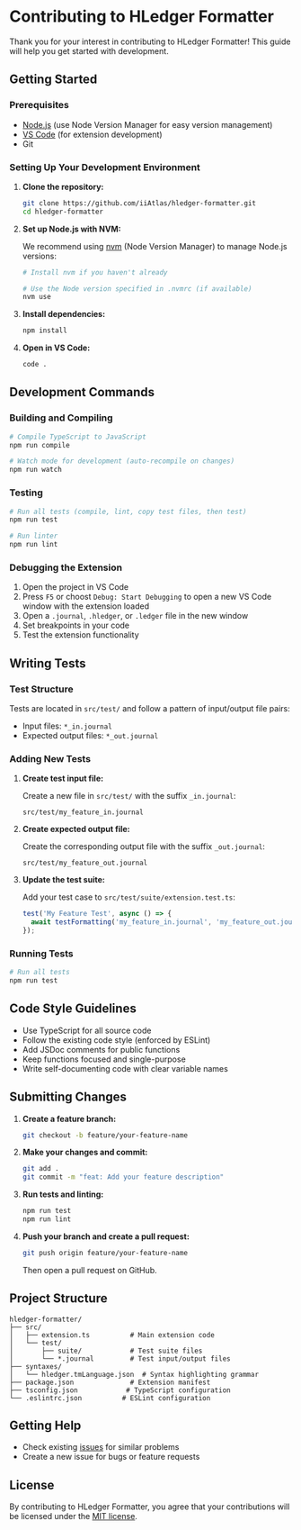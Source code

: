 # Contributing to HLedger Formatter

Thank you for your interest in contributing to HLedger Formatter! This guide will help you get started with development.

## Getting Started

### Prerequisites

- [Node.js](https://nodejs.org/) (use Node Version Manager for easy version management)
- [VS Code](https://code.visualstudio.com/) (for extension development)
- Git

### Setting Up Your Development Environment

1. **Clone the repository:**
   ```bash
   git clone https://github.com/iiAtlas/hledger-formatter.git
   cd hledger-formatter
   ```

2. **Set up Node.js with NVM:**
   
   We recommend using [nvm](https://github.com/nvm-sh/nvm) (Node Version Manager) to manage Node.js versions:
   
   ```bash
   # Install nvm if you haven't already

   # Use the Node version specified in .nvmrc (if available)
   nvm use
   ```

3. **Install dependencies:**
   ```bash
   npm install
   ```

4. **Open in VS Code:**
   ```bash
   code .
   ```

## Development Commands

### Building and Compiling

```bash
# Compile TypeScript to JavaScript
npm run compile

# Watch mode for development (auto-recompile on changes)
npm run watch
```

### Testing

```bash
# Run all tests (compile, lint, copy test files, then test)
npm run test

# Run linter
npm run lint
```

### Debugging the Extension

1. Open the project in VS Code
2. Press `F5` or choost `Debug: Start Debugging` to open a new VS Code window with the extension loaded
3. Open a `.journal`, `.hledger`, or `.ledger` file in the new window
4. Set breakpoints in your code
5. Test the extension functionality

## Writing Tests

### Test Structure

Tests are located in `src/test/` and follow a pattern of input/output file pairs:
- Input files: `*_in.journal`
- Expected output files: `*_out.journal`

### Adding New Tests

1. **Create test input file:**
   
   Create a new file in `src/test/` with the suffix `_in.journal`:
   ```
   src/test/my_feature_in.journal
   ```

2. **Create expected output file:**
   
   Create the corresponding output file with the suffix `_out.journal`:
   ```
   src/test/my_feature_out.journal
   ```

3. **Update the test suite:**
   
   Add your test case to `src/test/suite/extension.test.ts`:
   ```typescript
   test('My Feature Test', async () => {
     await testFormatting('my_feature_in.journal', 'my_feature_out.journal');
   });
   ```

### Running Tests

```bash
# Run all tests
npm run test
```

## Code Style Guidelines

- Use TypeScript for all source code
- Follow the existing code style (enforced by ESLint)
- Add JSDoc comments for public functions
- Keep functions focused and single-purpose
- Write self-documenting code with clear variable names

## Submitting Changes

1. **Create a feature branch:**
   ```bash
   git checkout -b feature/your-feature-name
   ```

2. **Make your changes and commit:**
   ```bash
   git add .
   git commit -m "feat: Add your feature description"
   ```

3. **Run tests and linting:**
   ```bash
   npm run test
   npm run lint
   ```

4. **Push your branch and create a pull request:**
   ```bash
   git push origin feature/your-feature-name
   ```
   Then open a pull request on GitHub.

## Project Structure

```
hledger-formatter/
├── src/
│   ├── extension.ts          # Main extension code
│   └── test/
│       ├── suite/            # Test suite files
│       └── *.journal         # Test input/output files
├── syntaxes/
│   └── hledger.tmLanguage.json  # Syntax highlighting grammar
├── package.json              # Extension manifest
├── tsconfig.json            # TypeScript configuration
└── .eslintrc.json          # ESLint configuration
```

## Getting Help

- Check existing [issues](https://github.com/iiAtlas/hledger-formatter/issues) for similar problems
- Create a new issue for bugs or feature requests

## License

By contributing to HLedger Formatter, you agree that your contributions will be licensed under the [MIT license](LICENSE).